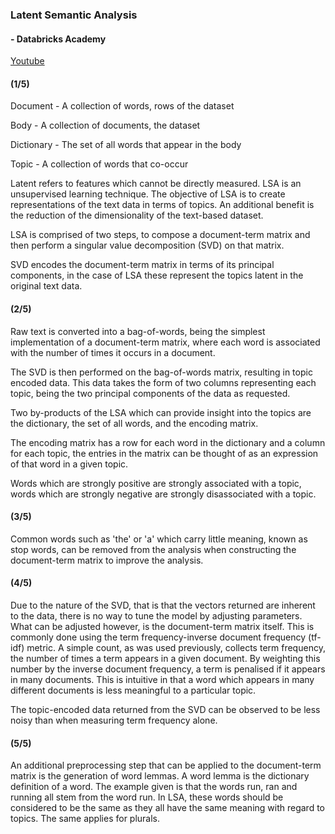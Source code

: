 ### Latent Semantic Analysis
####  - Databricks Academy
[Youtube](https://www.youtube.com/watch?v=hB51kkus-Rc)

#### (1/5)
Document - A collection of words, rows of the dataset

Body - A collection of documents, the dataset

Dictionary - The set of all words that appear in the body

Topic - A collection of words that co-occur

Latent refers to features which cannot be directly measured.
LSA is an unsupervised learning technique.
The objective of LSA is to create representations of the text data in terms of
topics.
An additional benefit is the reduction of the dimensionality of the text-based
dataset.

LSA is comprised of two steps, to compose a document-term matrix and then
perform a singular value decomposition (SVD) on that matrix.

SVD encodes the document-term matrix in terms of its principal components, in
the case of LSA these represent the topics latent in the original text data.

#### (2/5)
Raw text is converted into a bag-of-words, being the simplest implementation of
a document-term matrix, where each word is associated with the number of times
it occurs in a document.

The SVD is then performed on the bag-of-words matrix, resulting in topic encoded
data.
This data takes the form of two columns representing each topic, being the two
principal components of the data as requested.

Two by-products of the LSA which can provide insight into the topics are the
dictionary, the set of all words, and the encoding matrix.

The encoding matrix has a row for each word in the dictionary and a column for
each topic, the entries in the matrix can be thought of as an expression of that
word in a given topic.

Words which are strongly positive are strongly associated with a topic, words
which are strongly negative are strongly disassociated with a topic.

#### (3/5)
Common words such as 'the' or 'a' which carry little meaning, known as stop
words, can be removed from the analysis when constructing the document-term
matrix to improve the analysis.

#### (4/5)
Due to the nature of the SVD, that is that the vectors returned are inherent to
the data, there is no way to tune the model by adjusting parameters.
What can be adjusted however, is the document-term matrix itself.
This is commonly done using the term frequency-inverse document frequency
(tf-idf) metric.
A simple count, as was used previously, collects term frequency, the number of
times a term appears in a given document.
By weighting this number by the inverse document frequency, a term is penalised
if it appears in many documents.
This is intuitive in that a word which appears in many different documents
is less meaningful to a particular topic.

The topic-encoded data returned from the SVD can be observed to be less noisy
than when measuring term frequency alone.

#### (5/5)
An additional preprocessing step that can be applied to the document-term matrix
is the generation of word lemmas.
A word lemma is the dictionary definition of a word.
The example given is that the words run, ran and running all stem from the word
run.
In LSA, these words should be considered to be the same as they all have the
same meaning with regard to topics.
The same applies for plurals.

